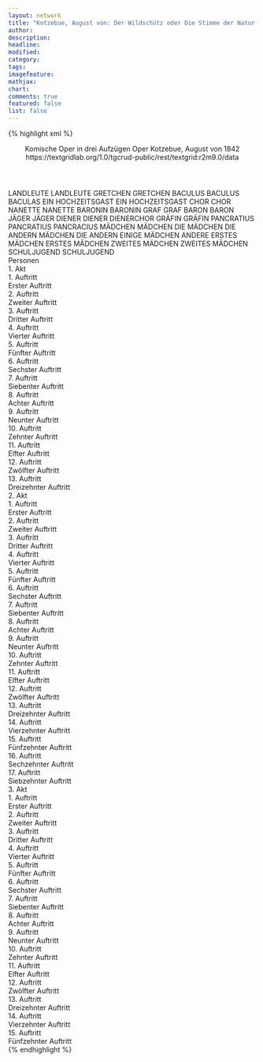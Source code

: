 ```yaml
---
layout: network
title: "Kotzebue, August von: Der Wildschütz oder Die Stimme der Natur (1842)"
author:
description:
headline:
modified:
category:
tags:
imagefeature: 
mathjax: 
chart: 
comments: true
featured: false
list: false
---
```

{% highlight xml %}
<?xml-model href="https://raw.githubusercontent.com/DLiNa/project/master/rules/lina.rnc"?><?xml-model href="https://raw.githubusercontent.com/DLiNa/project/master/rules/lina.sch"?>
<play xmlns="http://lina.digital">
  <header>
    <title>Der Wildschütz oder Die Stimme der Natur</title>
    <subtitle>Komische Oper in drei Aufzügen</subtitle>
    <genretitle>Oper</genretitle>
    <author>Kotzebue, August von</author>
    <date type="print"/>
    <date type="premiere" when="1842">1842</date>
    <date type="written"/>
    <source>https://textgridlab.org/1.0/tgcrud-public/rest/textgrid:r2m9.0/data</source>
  </header>
  <personae>
    <character>
      <name>LANDLEUTE</name>
      <alias xml:id="landleute">
        <name>LANDLEUTE</name>
      </alias>
    </character>
    <character>
      <name>GRETCHEN</name>
      <alias xml:id="gretchen">
        <name>GRETCHEN</name>
      </alias>
    </character>
    <character>
      <name>BACULUS</name>
      <alias xml:id="baculus">
        <name>BACULUS</name>
      </alias>
      <alias xml:id="baculas">
        <name>BACULAS</name>
      </alias>
    </character>
    <character>
      <name>EIN HOCHZEITSGAST</name>
      <alias xml:id="ein_hochzeitsgast">
        <name>EIN HOCHZEITSGAST</name>
      </alias>
    </character>
    <character>
      <name>CHOR</name>
      <alias xml:id="chor">
        <name>CHOR</name>
      </alias>
    </character>
    <character>
      <name>NANETTE</name>
      <alias xml:id="nanette">
        <name>NANETTE</name>
      </alias>
    </character>
    <character>
      <name>BARONIN</name>
      <alias xml:id="baronin">
        <name>BARONIN</name>
      </alias>
    </character>
    <character>
      <name>GRAF</name>
      <alias xml:id="graf">
        <name>GRAF</name>
      </alias>
    </character>
    <character>
      <name>BARON</name>
      <alias xml:id="baron">
        <name>BARON</name>
      </alias>
    </character>
    <character>
      <name>JÄGER</name>
      <alias xml:id="jäger">
        <name>JÄGER</name>
      </alias>
    </character>
    <character>
      <name>DIENER</name>
      <alias xml:id="diener">
        <name>DIENER</name>
      </alias>
      <alias xml:id="dienerchor">
        <name>DIENERCHOR</name>
      </alias>
    </character>
    <character>
      <name>GRÄFIN</name>
      <alias xml:id="gräfin">
        <name>GRÄFIN</name>
      </alias>
    </character>
    <character>
      <name>PANCRATIUS</name>
      <alias xml:id="pancratius">
        <name>PANCRATIUS</name>
      </alias>
      <alias xml:id="pancracius">
        <name>PANCRACIUS</name>
      </alias>
    </character>
    <character>
      <name>MÄDCHEN</name>
      <alias xml:id="mädchen">
        <name>MÄDCHEN</name>
      </alias>
      <alias xml:id="die_mädchen">
        <name>DIE MÄDCHEN</name>
      </alias>
      <alias xml:id="die_andern_mädchen">
        <name>DIE ANDERN MÄDCHEN</name>
      </alias>
      <alias xml:id="die_andern">
        <name>DIE ANDERN</name>
      </alias>
      <alias xml:id="einige_mädchen">
        <name>EINIGE MÄDCHEN</name>
      </alias>
      <alias xml:id="andere">
        <name>ANDERE</name>
      </alias>
    </character>
    <character>
      <name>ERSTES MÄDCHEN</name>
      <alias xml:id="erstes_mädchen">
        <name>ERSTES MÄDCHEN</name>
      </alias>
    </character>
    <character>
      <name>ZWEITES MÄDCHEN</name>
      <alias xml:id="zweites_mädchen">
        <name>ZWEITES MÄDCHEN</name>
      </alias>
    </character>
    <character>
      <name>SCHULJUGEND</name>
      <alias xml:id="schuljugend">
        <name>SCHULJUGEND</name>
      </alias>
    </character>
  </personae>
  <text>
    <div>
      <head>Personen</head>
    </div>
    <div>
      <head>1. Akt</head>
      <div>
        <head>1. Auftritt</head>
        <div>
          <head>Erster Auftritt</head>
          <sp who="#landleute #gretchen #baculus #ein_hochzeitsgast #chor">
            <amount n="1" unit="speech_acts"/>
            <amount n="4" unit="words"/>
            <amount n="1" unit="lines"/>
            <amount n="22" unit="chars"/>
          </sp>
          <sp who="#landleute">
            <amount n="4" unit="speech_acts"/>
            <amount n="131" unit="words"/>
            <amount n="24" unit="lines"/>
            <amount n="679" unit="chars"/>
          </sp>
          <sp who="#gretchen">
            <amount n="10" unit="speech_acts"/>
            <amount n="161" unit="words"/>
            <amount n="30" unit="lines"/>
            <amount n="797" unit="chars"/>
          </sp>
          <sp who="#baculus">
            <amount n="14" unit="speech_acts"/>
            <amount n="279" unit="words"/>
            <amount n="53" unit="lines"/>
            <amount n="1446" unit="chars"/>
          </sp>
          <sp who="#ein_hochzeitsgast">
            <amount n="1" unit="speech_acts"/>
            <amount n="17" unit="words"/>
            <amount n="3" unit="lines"/>
            <amount n="89" unit="chars"/>
          </sp>
          <sp who="#chor">
            <amount n="2" unit="speech_acts"/>
            <amount n="35" unit="words"/>
            <amount n="4" unit="lines"/>
            <amount n="108" unit="chars"/>
          </sp>
          <sp who="#baculus #gretchen">
            <amount n="1" unit="speech_acts"/>
            <amount n="7" unit="words"/>
            <amount n="1" unit="lines"/>
            <amount n="34" unit="chars"/>
          </sp>
          <sp who="#gretchen #baculus">
            <amount n="1" unit="speech_acts"/>
            <amount n="7" unit="words"/>
            <amount n="1" unit="lines"/>
            <amount n="33" unit="chars"/>
          </sp>
        </div>
      </div>
      <div>
        <head>2. Auftritt</head>
        <div>
          <head>Zweiter Auftritt</head>
          <sp who="#baculus">
            <amount n="5" unit="speech_acts"/>
            <amount n="74" unit="words"/>
            <amount n="13" unit="lines"/>
            <amount n="390" unit="chars"/>
          </sp>
          <sp who="#gretchen #landleute">
            <amount n="1" unit="speech_acts"/>
            <amount n="6" unit="words"/>
            <amount n="1" unit="lines"/>
            <amount n="35" unit="chars"/>
          </sp>
          <sp who="#gretchen">
            <amount n="1" unit="speech_acts"/>
            <amount n="26" unit="words"/>
            <amount n="4" unit="lines"/>
            <amount n="129" unit="chars"/>
          </sp>
          <sp who="#landleute">
            <amount n="5" unit="speech_acts"/>
            <amount n="81" unit="words"/>
            <amount n="13" unit="lines"/>
            <amount n="389" unit="chars"/>
          </sp>
        </div>
      </div>
      <div>
        <head>3. Auftritt</head>
        <div>
          <head>Dritter Auftritt</head>
          <sp who="#baculus">
            <amount n="34" unit="speech_acts"/>
            <amount n="601" unit="words"/>
            <amount n="68" unit="lines"/>
            <amount n="3190" unit="chars"/>
          </sp>
          <sp who="#gretchen">
            <amount n="33" unit="speech_acts"/>
            <amount n="433" unit="words"/>
            <amount n="61" unit="lines"/>
            <amount n="2216" unit="chars"/>
          </sp>
        </div>
      </div>
      <div>
        <head>4. Auftritt</head>
        <div>
          <head>Vierter Auftritt</head>
        </div>
      </div>
      <div>
        <head>5. Auftritt</head>
        <div>
          <head>Fünfter Auftritt</head>
          <sp who="#nanette">
            <amount n="10" unit="speech_acts"/>
            <amount n="147" unit="words"/>
            <amount n="7" unit="lines"/>
            <amount n="823" unit="chars"/>
          </sp>
          <sp who="#baronin">
            <amount n="10" unit="speech_acts"/>
            <amount n="154" unit="words"/>
            <amount n="6" unit="lines"/>
            <amount n="879" unit="chars"/>
          </sp>
        </div>
      </div>
      <div>
        <head>6. Auftritt</head>
        <div>
          <head>Sechster Auftritt</head>
          <sp who="#gretchen">
            <amount n="25" unit="speech_acts"/>
            <amount n="250" unit="words"/>
            <amount n="26" unit="lines"/>
            <amount n="1280" unit="chars"/>
          </sp>
          <sp who="#baculus">
            <amount n="31" unit="speech_acts"/>
            <amount n="347" unit="words"/>
            <amount n="37" unit="lines"/>
            <amount n="1827" unit="chars"/>
          </sp>
          <sp who="#baronin">
            <amount n="21" unit="speech_acts"/>
            <amount n="327" unit="words"/>
            <amount n="57" unit="lines"/>
            <amount n="1814" unit="chars"/>
          </sp>
          <sp who="#nanette">
            <amount n="9" unit="speech_acts"/>
            <amount n="145" unit="words"/>
            <amount n="29" unit="lines"/>
            <amount n="787" unit="chars"/>
          </sp>
          <sp who="#baronin #gretchen">
            <amount n="1" unit="speech_acts"/>
            <amount n="2" unit="words"/>
            <amount n="1" unit="lines"/>
            <amount n="9" unit="chars"/>
          </sp>
          <sp who="#baculus #gretchen">
            <amount n="3" unit="speech_acts"/>
            <amount n="128" unit="words"/>
            <amount n="24" unit="lines"/>
            <amount n="702" unit="chars"/>
          </sp>
        </div>
      </div>
      <div>
        <head>7. Auftritt</head>
        <div>
          <head>Siebenter Auftritt</head>
          <sp who="#nanette">
            <amount n="14" unit="speech_acts"/>
            <amount n="161" unit="words"/>
            <amount n="12" unit="lines"/>
            <amount n="857" unit="chars"/>
          </sp>
          <sp who="#gretchen">
            <amount n="14" unit="speech_acts"/>
            <amount n="330" unit="words"/>
            <amount n="7" unit="lines"/>
            <amount n="1765" unit="chars"/>
          </sp>
        </div>
      </div>
      <div>
        <head>8. Auftritt</head>
        <div>
          <head>Achter Auftritt</head>
          <sp who="#baculus">
            <amount n="11" unit="speech_acts"/>
            <amount n="237" unit="words"/>
            <amount n="8" unit="lines"/>
            <amount n="1284" unit="chars"/>
          </sp>
          <sp who="#gretchen">
            <amount n="9" unit="speech_acts"/>
            <amount n="64" unit="words"/>
            <amount n="9" unit="lines"/>
            <amount n="332" unit="chars"/>
          </sp>
          <sp who="#nanette">
            <amount n="1" unit="speech_acts"/>
            <amount n="7" unit="words"/>
            <amount n="1" unit="lines"/>
            <amount n="39" unit="chars"/>
          </sp>
        </div>
      </div>
      <div>
        <head>9. Auftritt</head>
        <div>
          <head>Neunter Auftritt</head>
          <sp who="#graf">
            <amount n="17" unit="speech_acts"/>
            <amount n="329" unit="words"/>
            <amount n="11" unit="lines"/>
            <amount n="1892" unit="chars"/>
          </sp>
          <sp who="#baron">
            <amount n="14" unit="speech_acts"/>
            <amount n="196" unit="words"/>
            <amount n="12" unit="lines"/>
            <amount n="1049" unit="chars"/>
          </sp>
        </div>
      </div>
      <div>
        <head>10. Auftritt</head>
        <div>
          <head>Zehnter Auftritt</head>
          <sp who="#landleute">
            <amount n="4" unit="speech_acts"/>
            <amount n="50" unit="words"/>
            <amount n="9" unit="lines"/>
            <amount n="269" unit="chars"/>
          </sp>
          <sp who="#graf">
            <amount n="5" unit="speech_acts"/>
            <amount n="47" unit="words"/>
            <amount n="9" unit="lines"/>
            <amount n="272" unit="chars"/>
          </sp>
          <sp who="#baron">
            <amount n="2" unit="speech_acts"/>
            <amount n="24" unit="words"/>
            <amount n="5" unit="lines"/>
            <amount n="130" unit="chars"/>
          </sp>
        </div>
      </div>
      <div>
        <head>11. Auftritt</head>
        <div>
          <head>Elfter Auftritt</head>
          <sp who="#gretchen">
            <amount n="3" unit="speech_acts"/>
            <amount n="58" unit="words"/>
            <amount n="12" unit="lines"/>
            <amount n="300" unit="chars"/>
          </sp>
          <sp who="#baculus">
            <amount n="2" unit="speech_acts"/>
            <amount n="39" unit="words"/>
            <amount n="9" unit="lines"/>
            <amount n="199" unit="chars"/>
          </sp>
          <sp who="#landleute">
            <amount n="2" unit="speech_acts"/>
            <amount n="62" unit="words"/>
            <amount n="13" unit="lines"/>
            <amount n="332" unit="chars"/>
          </sp>
          <sp who="#graf">
            <amount n="3" unit="speech_acts"/>
            <amount n="48" unit="words"/>
            <amount n="11" unit="lines"/>
            <amount n="283" unit="chars"/>
          </sp>
          <sp who="#baron">
            <amount n="3" unit="speech_acts"/>
            <amount n="54" unit="words"/>
            <amount n="11" unit="lines"/>
            <amount n="298" unit="chars"/>
          </sp>
        </div>
      </div>
      <div>
        <head>12. Auftritt</head>
        <div>
          <head>Zwölfter Auftritt</head>
          <sp who="#baronin">
            <amount n="2" unit="speech_acts"/>
            <amount n="133" unit="words"/>
            <amount n="25" unit="lines"/>
            <amount n="690" unit="chars"/>
          </sp>
          <sp who="#landleute">
            <amount n="2" unit="speech_acts"/>
            <amount n="15" unit="words"/>
            <amount n="3" unit="lines"/>
            <amount n="70" unit="chars"/>
          </sp>
          <sp who="#baron">
            <amount n="4" unit="speech_acts"/>
            <amount n="36" unit="words"/>
            <amount n="9" unit="lines"/>
            <amount n="183" unit="chars"/>
          </sp>
          <sp who="#graf">
            <amount n="4" unit="speech_acts"/>
            <amount n="14" unit="words"/>
            <amount n="4" unit="lines"/>
            <amount n="72" unit="chars"/>
          </sp>
          <sp who="#gretchen">
            <amount n="1" unit="speech_acts"/>
            <amount n="5" unit="words"/>
            <amount n="1" unit="lines"/>
            <amount n="30" unit="chars"/>
          </sp>
          <sp who="#baculus">
            <amount n="1" unit="speech_acts"/>
            <amount n="6" unit="words"/>
            <amount n="1" unit="lines"/>
            <amount n="29" unit="chars"/>
          </sp>
        </div>
      </div>
      <div>
        <head>13. Auftritt</head>
        <div>
          <head>Dreizehnter Auftritt</head>
          <sp who="#jäger">
            <amount n="1" unit="speech_acts"/>
            <amount n="18" unit="words"/>
            <amount n="4" unit="lines"/>
            <amount n="95" unit="chars"/>
          </sp>
          <sp who="#graf">
            <amount n="10" unit="speech_acts"/>
            <amount n="200" unit="words"/>
            <amount n="35" unit="lines"/>
            <amount n="1103" unit="chars"/>
          </sp>
          <sp who="#baron">
            <amount n="3" unit="speech_acts"/>
            <amount n="62" unit="words"/>
            <amount n="10" unit="lines"/>
            <amount n="305" unit="chars"/>
          </sp>
          <sp who="#landleute #jäger">
            <amount n="3" unit="speech_acts"/>
            <amount n="91" unit="words"/>
            <amount n="14" unit="lines"/>
            <amount n="476" unit="chars"/>
          </sp>
          <sp who="#baronin">
            <amount n="4" unit="speech_acts"/>
            <amount n="51" unit="words"/>
            <amount n="9" unit="lines"/>
            <amount n="268" unit="chars"/>
          </sp>
          <sp who="#gretchen">
            <amount n="2" unit="speech_acts"/>
            <amount n="51" unit="words"/>
            <amount n="8" unit="lines"/>
            <amount n="249" unit="chars"/>
          </sp>
          <sp who="#baculus">
            <amount n="6" unit="speech_acts"/>
            <amount n="82" unit="words"/>
            <amount n="13" unit="lines"/>
            <amount n="399" unit="chars"/>
          </sp>
          <sp who="#landleute">
            <amount n="1" unit="speech_acts"/>
            <amount n="8" unit="words"/>
            <amount n="1" unit="lines"/>
            <amount n="33" unit="chars"/>
          </sp>
        </div>
      </div>
    </div>
    <div>
      <head>2. Akt</head>
      <div>
        <head>1. Auftritt</head>
        <div>
          <head>Erster Auftritt</head>
          <sp who="#pancratius #dienerchor">
            <amount n="1" unit="speech_acts"/>
            <amount n="22" unit="words"/>
            <amount n="4" unit="lines"/>
            <amount n="117" unit="chars"/>
          </sp>
          <sp who="#diener">
            <amount n="1" unit="speech_acts"/>
            <amount n="22" unit="words"/>
            <amount n="5" unit="lines"/>
            <amount n="131" unit="chars"/>
          </sp>
          <sp who="#baculus">
            <amount n="1" unit="speech_acts"/>
            <amount n="6" unit="words"/>
            <amount n="1" unit="lines"/>
            <amount n="29" unit="chars"/>
          </sp>
          <sp who="#pancratius #dienerchor #baculus #gräfin #chor #jäger">
            <amount n="1" unit="speech_acts"/>
            <amount n="4" unit="words"/>
            <amount n="1" unit="lines"/>
            <amount n="33" unit="chars"/>
          </sp>
          <sp who="#gräfin">
            <amount n="1" unit="speech_acts"/>
            <amount n="12" unit="words"/>
            <amount n="1" unit="lines"/>
            <amount n="51" unit="chars"/>
          </sp>
          <sp who="#pancratius">
            <amount n="1" unit="speech_acts"/>
            <amount n="25" unit="words"/>
            <amount n="4" unit="lines"/>
            <amount n="119" unit="chars"/>
          </sp>
          <sp who="#chor">
            <amount n="1" unit="speech_acts"/>
            <amount n="7" unit="words"/>
            <amount n="1" unit="lines"/>
            <amount n="40" unit="chars"/>
          </sp>
        </div>
      </div>
      <div>
        <head>2. Auftritt</head>
        <div>
          <head>Zweiter Auftritt</head>
          <sp who="#baculus">
            <amount n="15" unit="speech_acts"/>
            <amount n="236" unit="words"/>
            <amount n="9" unit="lines"/>
            <amount n="1264" unit="chars"/>
          </sp>
          <sp who="#pancratius">
            <amount n="14" unit="speech_acts"/>
            <amount n="308" unit="words"/>
            <amount n="10" unit="lines"/>
            <amount n="1548" unit="chars"/>
          </sp>
        </div>
      </div>
      <div>
        <head>3. Auftritt</head>
        <div>
          <head>Dritter Auftritt</head>
          <sp who="#gräfin">
            <amount n="13" unit="speech_acts"/>
            <amount n="263" unit="words"/>
            <amount n="9" unit="lines"/>
            <amount n="1475" unit="chars"/>
          </sp>
          <sp who="#baron">
            <amount n="17" unit="speech_acts"/>
            <amount n="439" unit="words"/>
            <amount n="42" unit="lines"/>
            <amount n="2354" unit="chars"/>
          </sp>
          <sp who="#baronin">
            <amount n="4" unit="speech_acts"/>
            <amount n="33" unit="words"/>
            <amount n="5" unit="lines"/>
            <amount n="149" unit="chars"/>
          </sp>
        </div>
      </div>
      <div>
        <head>4. Auftritt</head>
        <div>
          <head>Vierter Auftritt</head>
          <sp who="#gräfin">
            <amount n="1" unit="speech_acts"/>
            <amount n="126" unit="words"/>
            <amount n="674" unit="chars"/>
          </sp>
        </div>
      </div>
      <div>
        <head>5. Auftritt</head>
        <div>
          <head>Fünfter Auftritt</head>
          <sp who="#pancratius">
            <amount n="11" unit="speech_acts"/>
            <amount n="152" unit="words"/>
            <amount n="9" unit="lines"/>
            <amount n="851" unit="chars"/>
          </sp>
          <sp who="#gräfin">
            <amount n="10" unit="speech_acts"/>
            <amount n="110" unit="words"/>
            <amount n="9" unit="lines"/>
            <amount n="564" unit="chars"/>
          </sp>
        </div>
      </div>
      <div>
        <head>6. Auftritt</head>
        <div>
          <head>Sechster Auftritt</head>
          <sp who="#gräfin">
            <amount n="20" unit="speech_acts"/>
            <amount n="263" unit="words"/>
            <amount n="16" unit="lines"/>
            <amount n="1501" unit="chars"/>
          </sp>
          <sp who="#baculus">
            <amount n="21" unit="speech_acts"/>
            <amount n="278" unit="words"/>
            <amount n="19" unit="lines"/>
            <amount n="1564" unit="chars"/>
          </sp>
        </div>
      </div>
      <div>
        <head>7. Auftritt</head>
        <div>
          <head>Siebenter Auftritt</head>
          <sp who="#graf">
            <amount n="8" unit="speech_acts"/>
            <amount n="84" unit="words"/>
            <amount n="17" unit="lines"/>
            <amount n="443" unit="chars"/>
          </sp>
          <sp who="#baculus">
            <amount n="8" unit="speech_acts"/>
            <amount n="94" unit="words"/>
            <amount n="18" unit="lines"/>
            <amount n="504" unit="chars"/>
          </sp>
          <sp who="#gräfin">
            <amount n="6" unit="speech_acts"/>
            <amount n="47" unit="words"/>
            <amount n="11" unit="lines"/>
            <amount n="266" unit="chars"/>
          </sp>
        </div>
      </div>
      <div>
        <head>8. Auftritt</head>
        <div>
          <head>Achter Auftritt</head>
          <sp who="#baron">
            <amount n="3" unit="speech_acts"/>
            <amount n="70" unit="words"/>
            <amount n="13" unit="lines"/>
            <amount n="371" unit="chars"/>
          </sp>
          <sp who="#graf">
            <amount n="2" unit="speech_acts"/>
            <amount n="45" unit="words"/>
            <amount n="8" unit="lines"/>
            <amount n="242" unit="chars"/>
          </sp>
          <sp who="#gräfin">
            <amount n="1" unit="speech_acts"/>
            <amount n="29" unit="words"/>
            <amount n="5" unit="lines"/>
            <amount n="162" unit="chars"/>
          </sp>
          <sp who="#baculus">
            <amount n="1" unit="speech_acts"/>
            <amount n="34" unit="words"/>
            <amount n="5" unit="lines"/>
            <amount n="177" unit="chars"/>
          </sp>
        </div>
      </div>
      <div>
        <head>9. Auftritt</head>
        <div>
          <head>Neunter Auftritt</head>
          <sp who="#graf">
            <amount n="8" unit="speech_acts"/>
            <amount n="39" unit="words"/>
            <amount n="8" unit="lines"/>
            <amount n="168" unit="chars"/>
          </sp>
          <sp who="#baron">
            <amount n="4" unit="speech_acts"/>
            <amount n="12" unit="words"/>
            <amount n="4" unit="lines"/>
            <amount n="70" unit="chars"/>
          </sp>
          <sp who="#gräfin">
            <amount n="13" unit="speech_acts"/>
            <amount n="169" unit="words"/>
            <amount n="35" unit="lines"/>
            <amount n="875" unit="chars"/>
          </sp>
          <sp who="#baronin">
            <amount n="13" unit="speech_acts"/>
            <amount n="146" unit="words"/>
            <amount n="31" unit="lines"/>
            <amount n="726" unit="chars"/>
          </sp>
          <sp who="#baculus">
            <amount n="9" unit="speech_acts"/>
            <amount n="152" unit="words"/>
            <amount n="33" unit="lines"/>
            <amount n="795" unit="chars"/>
          </sp>
        </div>
      </div>
      <div>
        <head>10. Auftritt</head>
        <div>
          <head>Zehnter Auftritt</head>
          <sp who="#baculus">
            <amount n="2" unit="speech_acts"/>
            <amount n="24" unit="words"/>
            <amount n="2" unit="lines"/>
            <amount n="133" unit="chars"/>
          </sp>
          <sp who="#baronin">
            <amount n="4" unit="speech_acts"/>
            <amount n="24" unit="words"/>
            <amount n="4" unit="lines"/>
            <amount n="135" unit="chars"/>
          </sp>
          <sp who="#baron">
            <amount n="3" unit="speech_acts"/>
            <amount n="57" unit="words"/>
            <amount n="2" unit="lines"/>
            <amount n="297" unit="chars"/>
          </sp>
        </div>
      </div>
      <div>
        <head>11. Auftritt</head>
        <div>
          <head>Elfter Auftritt</head>
          <sp who="#pancratius">
            <amount n="6" unit="speech_acts"/>
            <amount n="33" unit="words"/>
            <amount n="6" unit="lines"/>
            <amount n="182" unit="chars"/>
          </sp>
          <sp who="#baron">
            <amount n="3" unit="speech_acts"/>
            <amount n="25" unit="words"/>
            <amount n="3" unit="lines"/>
            <amount n="132" unit="chars"/>
          </sp>
          <sp who="#baculus">
            <amount n="9" unit="speech_acts"/>
            <amount n="89" unit="words"/>
            <amount n="8" unit="lines"/>
            <amount n="481" unit="chars"/>
          </sp>
          <sp who="#pancracius">
            <amount n="1" unit="speech_acts"/>
            <amount n="20" unit="words"/>
            <amount n="107" unit="chars"/>
          </sp>
          <sp who="#baronin">
            <amount n="3" unit="speech_acts"/>
            <amount n="20" unit="words"/>
            <amount n="3" unit="lines"/>
            <amount n="106" unit="chars"/>
          </sp>
        </div>
      </div>
      <div>
        <head>12. Auftritt</head>
        <div>
          <head>Zwölfter Auftritt</head>
          <sp who="#baron">
            <amount n="21" unit="speech_acts"/>
            <amount n="340" unit="words"/>
            <amount n="41" unit="lines"/>
            <amount n="1874" unit="chars"/>
          </sp>
          <sp who="#baronin">
            <amount n="21" unit="speech_acts"/>
            <amount n="146" unit="words"/>
            <amount n="30" unit="lines"/>
            <amount n="713" unit="chars"/>
          </sp>
          <sp who="#baron #baronin">
            <amount n="2" unit="speech_acts"/>
            <amount n="67" unit="words"/>
            <amount n="10" unit="lines"/>
            <amount n="387" unit="chars"/>
          </sp>
        </div>
      </div>
      <div>
        <head>13. Auftritt</head>
        <div>
          <head>Dreizehnter Auftritt</head>
          <sp who="#baculus">
            <amount n="1" unit="speech_acts"/>
            <amount n="17" unit="words"/>
            <amount n="1" unit="lines"/>
            <amount n="96" unit="chars"/>
          </sp>
          <sp who="#baron">
            <amount n="1" unit="speech_acts"/>
            <amount n="13" unit="words"/>
            <amount n="1" unit="lines"/>
            <amount n="70" unit="chars"/>
          </sp>
        </div>
      </div>
      <div>
        <head>14. Auftritt</head>
        <div>
          <head>Vierzehnter Auftritt</head>
          <sp who="#graf">
            <amount n="53" unit="speech_acts"/>
            <amount n="455" unit="words"/>
            <amount n="60" unit="lines"/>
            <amount n="2397" unit="chars"/>
          </sp>
          <sp who="#baculus">
            <amount n="24" unit="speech_acts"/>
            <amount n="254" unit="words"/>
            <amount n="37" unit="lines"/>
            <amount n="1376" unit="chars"/>
          </sp>
          <sp who="#baron">
            <amount n="35" unit="speech_acts"/>
            <amount n="247" unit="words"/>
            <amount n="42" unit="lines"/>
            <amount n="1249" unit="chars"/>
          </sp>
          <sp who="#baronin">
            <amount n="22" unit="speech_acts"/>
            <amount n="298" unit="words"/>
            <amount n="52" unit="lines"/>
            <amount n="1584" unit="chars"/>
          </sp>
          <sp who="#baron #graf">
            <amount n="1" unit="speech_acts"/>
            <amount n="1" unit="words"/>
            <amount n="1" unit="lines"/>
            <amount n="4" unit="chars"/>
          </sp>
          <sp who="#baron #graf #baculus #baronin">
            <amount n="1" unit="speech_acts"/>
            <amount n="12" unit="words"/>
            <amount n="2" unit="lines"/>
            <amount n="61" unit="chars"/>
          </sp>
        </div>
      </div>
      <div>
        <head>15. Auftritt</head>
        <div>
          <head>Fünfzehnter Auftritt</head>
          <sp who="#pancratius">
            <amount n="1" unit="speech_acts"/>
            <amount n="8" unit="words"/>
            <amount n="1" unit="lines"/>
            <amount n="38" unit="chars"/>
          </sp>
          <sp who="#gräfin">
            <amount n="4" unit="speech_acts"/>
            <amount n="49" unit="words"/>
            <amount n="12" unit="lines"/>
            <amount n="272" unit="chars"/>
          </sp>
          <sp who="#baron">
            <amount n="1" unit="speech_acts"/>
            <amount n="2" unit="words"/>
            <amount n="1" unit="lines"/>
            <amount n="13" unit="chars"/>
          </sp>
          <sp who="#graf">
            <amount n="3" unit="speech_acts"/>
            <amount n="10" unit="words"/>
            <amount n="3" unit="lines"/>
            <amount n="56" unit="chars"/>
          </sp>
          <sp who="#baronin">
            <amount n="1" unit="speech_acts"/>
            <amount n="2" unit="words"/>
            <amount n="1" unit="lines"/>
            <amount n="13" unit="chars"/>
          </sp>
          <sp who="#baculus">
            <amount n="3" unit="speech_acts"/>
            <amount n="105" unit="words"/>
            <amount n="19" unit="lines"/>
            <amount n="527" unit="chars"/>
          </sp>
          <sp who="#graf #baron">
            <amount n="1" unit="speech_acts"/>
            <amount n="41" unit="words"/>
            <amount n="8" unit="lines"/>
            <amount n="201" unit="chars"/>
          </sp>
        </div>
      </div>
      <div>
        <head>16. Auftritt</head>
        <div>
          <head>Sechzehnter Auftritt</head>
          <sp who="#baron">
            <amount n="11" unit="speech_acts"/>
            <amount n="159" unit="words"/>
            <amount n="7" unit="lines"/>
            <amount n="879" unit="chars"/>
          </sp>
          <sp who="#baculus">
            <amount n="10" unit="speech_acts"/>
            <amount n="139" unit="words"/>
            <amount n="7" unit="lines"/>
            <amount n="787" unit="chars"/>
          </sp>
        </div>
      </div>
      <div>
        <head>17. Auftritt</head>
        <div>
          <head>Siebzehnter Auftritt</head>
          <sp who="#baculus">
            <amount n="1" unit="speech_acts"/>
            <amount n="272" unit="words"/>
            <amount n="43" unit="lines"/>
            <amount n="1477" unit="chars"/>
          </sp>
        </div>
      </div>
    </div>
    <div>
      <head>3. Akt</head>
      <div>
        <head>1. Auftritt</head>
        <div>
          <head>Erster Auftritt</head>
        </div>
      </div>
      <div>
        <head>2. Auftritt</head>
        <div>
          <head>Zweiter Auftritt</head>
          <sp who="#baron">
            <amount n="18" unit="speech_acts"/>
            <amount n="161" unit="words"/>
            <amount n="16" unit="lines"/>
            <amount n="841" unit="chars"/>
          </sp>
          <sp who="#graf">
            <amount n="18" unit="speech_acts"/>
            <amount n="158" unit="words"/>
            <amount n="15" unit="lines"/>
            <amount n="842" unit="chars"/>
          </sp>
        </div>
      </div>
      <div>
        <head>3. Auftritt</head>
        <div>
          <head>Dritter Auftritt</head>
          <sp who="#mädchen">
            <amount n="7" unit="speech_acts"/>
            <amount n="134" unit="words"/>
            <amount n="18" unit="lines"/>
            <amount n="652" unit="chars"/>
          </sp>
          <sp who="#graf">
            <amount n="11" unit="speech_acts"/>
            <amount n="146" unit="words"/>
            <amount n="25" unit="lines"/>
            <amount n="767" unit="chars"/>
          </sp>
          <sp who="#baron">
            <amount n="4" unit="speech_acts"/>
            <amount n="71" unit="words"/>
            <amount n="11" unit="lines"/>
            <amount n="390" unit="chars"/>
          </sp>
          <sp who="#erstes_mädchen">
            <amount n="1" unit="speech_acts"/>
            <amount n="3" unit="words"/>
            <amount n="1" unit="lines"/>
            <amount n="14" unit="chars"/>
          </sp>
          <sp who="#zweites_mädchen">
            <amount n="1" unit="speech_acts"/>
            <amount n="3" unit="words"/>
            <amount n="1" unit="lines"/>
            <amount n="17" unit="chars"/>
          </sp>
          <sp who="#die_mädchen #erstes_mädchen #zweites_mädchen">
            <amount n="2" unit="speech_acts"/>
            <amount n="8" unit="words"/>
            <amount n="2" unit="lines"/>
            <amount n="39" unit="chars"/>
          </sp>
          <sp who="#die_andern">
            <amount n="1" unit="speech_acts"/>
            <amount n="34" unit="words"/>
            <amount n="4" unit="lines"/>
            <amount n="167" unit="chars"/>
          </sp>
          <sp who="#die_andern_mädchen">
            <amount n="1" unit="speech_acts"/>
            <amount n="18" unit="words"/>
            <amount n="2" unit="lines"/>
            <amount n="96" unit="chars"/>
          </sp>
          <sp who="#einige_mädchen">
            <amount n="1" unit="speech_acts"/>
            <amount n="7" unit="words"/>
            <amount n="1" unit="lines"/>
            <amount n="35" unit="chars"/>
          </sp>
          <sp who="#andere">
            <amount n="1" unit="speech_acts"/>
            <amount n="5" unit="words"/>
            <amount n="1" unit="lines"/>
            <amount n="24" unit="chars"/>
          </sp>
          <sp who="#die_mädchen #erstes_mädchen #zweites_mädchen">
            <amount n="1" unit="speech_acts"/>
            <amount n="9" unit="words"/>
            <amount n="1" unit="lines"/>
            <amount n="50" unit="chars"/>
          </sp>
        </div>
      </div>
      <div>
        <head>4. Auftritt</head>
        <div>
          <head>Vierter Auftritt</head>
          <sp who="#gräfin">
            <amount n="4" unit="speech_acts"/>
            <amount n="107" unit="words"/>
            <amount n="2" unit="lines"/>
            <amount n="575" unit="chars"/>
          </sp>
          <sp who="#graf">
            <amount n="3" unit="speech_acts"/>
            <amount n="25" unit="words"/>
            <amount n="3" unit="lines"/>
            <amount n="144" unit="chars"/>
          </sp>
          <sp who="#baron">
            <amount n="2" unit="speech_acts"/>
            <amount n="10" unit="words"/>
            <amount n="2" unit="lines"/>
            <amount n="55" unit="chars"/>
          </sp>
        </div>
      </div>
      <div>
        <head>5. Auftritt</head>
        <div>
          <head>Fünfter Auftritt</head>
          <sp who="#pancratius">
            <amount n="2" unit="speech_acts"/>
            <amount n="54" unit="words"/>
            <amount n="306" unit="chars"/>
          </sp>
          <sp who="#baron">
            <amount n="3" unit="speech_acts"/>
            <amount n="17" unit="words"/>
            <amount n="3" unit="lines"/>
            <amount n="95" unit="chars"/>
          </sp>
          <sp who="#graf">
            <amount n="2" unit="speech_acts"/>
            <amount n="14" unit="words"/>
            <amount n="2" unit="lines"/>
            <amount n="75" unit="chars"/>
          </sp>
        </div>
      </div>
      <div>
        <head>6. Auftritt</head>
        <div>
          <head>Sechster Auftritt</head>
          <sp who="#gretchen">
            <amount n="14" unit="speech_acts"/>
            <amount n="189" unit="words"/>
            <amount n="12" unit="lines"/>
            <amount n="982" unit="chars"/>
          </sp>
          <sp who="#baculus">
            <amount n="13" unit="speech_acts"/>
            <amount n="305" unit="words"/>
            <amount n="6" unit="lines"/>
            <amount n="1710" unit="chars"/>
          </sp>
          <sp who="#baculas">
            <amount n="1" unit="speech_acts"/>
            <amount n="16" unit="words"/>
            <amount n="1" unit="lines"/>
            <amount n="85" unit="chars"/>
          </sp>
        </div>
      </div>
      <div>
        <head>7. Auftritt</head>
        <div>
          <head>Siebenter Auftritt</head>
          <sp who="#baculus">
            <amount n="1" unit="speech_acts"/>
            <amount n="109" unit="words"/>
            <amount n="625" unit="chars"/>
          </sp>
        </div>
      </div>
      <div>
        <head>8. Auftritt</head>
        <div>
          <head>Achter Auftritt</head>
          <sp who="#baron">
            <amount n="10" unit="speech_acts"/>
            <amount n="61" unit="words"/>
            <amount n="10" unit="lines"/>
            <amount n="313" unit="chars"/>
          </sp>
          <sp who="#baculus">
            <amount n="10" unit="speech_acts"/>
            <amount n="126" unit="words"/>
            <amount n="8" unit="lines"/>
            <amount n="631" unit="chars"/>
          </sp>
        </div>
      </div>
      <div>
        <head>9. Auftritt</head>
        <div>
          <head>Neunter Auftritt</head>
          <sp who="#baron">
            <amount n="23" unit="speech_acts"/>
            <amount n="220" unit="words"/>
            <amount n="40" unit="lines"/>
            <amount n="1167" unit="chars"/>
          </sp>
          <sp who="#gretchen">
            <amount n="8" unit="speech_acts"/>
            <amount n="80" unit="words"/>
            <amount n="14" unit="lines"/>
            <amount n="404" unit="chars"/>
          </sp>
          <sp who="#baculus">
            <amount n="23" unit="speech_acts"/>
            <amount n="225" unit="words"/>
            <amount n="39" unit="lines"/>
            <amount n="1232" unit="chars"/>
          </sp>
        </div>
      </div>
      <div>
        <head>10. Auftritt</head>
        <div>
          <head>Zehnter Auftritt</head>
          <sp who="#baron">
            <amount n="14" unit="speech_acts"/>
            <amount n="339" unit="words"/>
            <amount n="7" unit="lines"/>
            <amount n="1795" unit="chars"/>
          </sp>
          <sp who="#baronin">
            <amount n="13" unit="speech_acts"/>
            <amount n="164" unit="words"/>
            <amount n="11" unit="lines"/>
            <amount n="947" unit="chars"/>
          </sp>
        </div>
      </div>
      <div>
        <head>11. Auftritt</head>
        <div>
          <head>Elfter Auftritt</head>
          <sp who="#gräfin">
            <amount n="2" unit="speech_acts"/>
            <amount n="82" unit="words"/>
            <amount n="1" unit="lines"/>
            <amount n="457" unit="chars"/>
          </sp>
          <sp who="#baron">
            <amount n="1" unit="speech_acts"/>
            <amount n="8" unit="words"/>
            <amount n="1" unit="lines"/>
            <amount n="42" unit="chars"/>
          </sp>
        </div>
      </div>
      <div>
        <head>12. Auftritt</head>
        <div>
          <head>Zwölfter Auftritt</head>
          <sp who="#baronin">
            <amount n="1" unit="speech_acts"/>
            <amount n="34" unit="words"/>
            <amount n="202" unit="chars"/>
          </sp>
        </div>
      </div>
      <div>
        <head>13. Auftritt</head>
        <div>
          <head>Dreizehnter Auftritt</head>
          <sp who="#graf">
            <amount n="5" unit="speech_acts"/>
            <amount n="92" unit="words"/>
            <amount n="3" unit="lines"/>
            <amount n="486" unit="chars"/>
          </sp>
          <sp who="#baronin">
            <amount n="5" unit="speech_acts"/>
            <amount n="58" unit="words"/>
            <amount n="4" unit="lines"/>
            <amount n="318" unit="chars"/>
          </sp>
        </div>
      </div>
      <div>
        <head>14. Auftritt</head>
        <div>
          <head>Vierzehnter Auftritt</head>
          <sp who="#gräfin">
            <amount n="10" unit="speech_acts"/>
            <amount n="77" unit="words"/>
            <amount n="16" unit="lines"/>
            <amount n="399" unit="chars"/>
          </sp>
          <sp who="#graf">
            <amount n="8" unit="speech_acts"/>
            <amount n="99" unit="words"/>
            <amount n="24" unit="lines"/>
            <amount n="571" unit="chars"/>
          </sp>
          <sp who="#baron #baronin">
            <amount n="1" unit="speech_acts"/>
            <amount n="11" unit="words"/>
            <amount n="2" unit="lines"/>
            <amount n="56" unit="chars"/>
          </sp>
          <sp who="#baronin">
            <amount n="4" unit="speech_acts"/>
            <amount n="25" unit="words"/>
            <amount n="6" unit="lines"/>
            <amount n="139" unit="chars"/>
          </sp>
          <sp who="#baron">
            <amount n="5" unit="speech_acts"/>
            <amount n="35" unit="words"/>
            <amount n="9" unit="lines"/>
            <amount n="185" unit="chars"/>
          </sp>
          <sp who="#graf #gräfin">
            <amount n="3" unit="speech_acts"/>
            <amount n="20" unit="words"/>
            <amount n="4" unit="lines"/>
            <amount n="107" unit="chars"/>
          </sp>
          <sp who="#graf #baron">
            <amount n="1" unit="speech_acts"/>
            <amount n="9" unit="words"/>
            <amount n="2" unit="lines"/>
            <amount n="52" unit="chars"/>
          </sp>
          <sp who="#graf #gräfin #baron #baronin">
            <amount n="1" unit="speech_acts"/>
            <amount n="34" unit="words"/>
            <amount n="8" unit="lines"/>
            <amount n="196" unit="chars"/>
          </sp>
        </div>
      </div>
      <div>
        <head>15. Auftritt</head>
        <div>
          <head>Fünfzehnter Auftritt</head>
          <sp who="#landleute">
            <amount n="5" unit="speech_acts"/>
            <amount n="103" unit="words"/>
            <amount n="20" unit="lines"/>
            <amount n="526" unit="chars"/>
          </sp>
          <sp who="#graf">
            <amount n="5" unit="speech_acts"/>
            <amount n="95" unit="words"/>
            <amount n="15" unit="lines"/>
            <amount n="520" unit="chars"/>
          </sp>
          <sp who="#schuljugend">
            <amount n="3" unit="speech_acts"/>
            <amount n="56" unit="words"/>
            <amount n="8" unit="lines"/>
            <amount n="277" unit="chars"/>
          </sp>
          <sp who="#gräfin">
            <amount n="1" unit="speech_acts"/>
            <amount n="5" unit="words"/>
            <amount n="1" unit="lines"/>
            <amount n="28" unit="chars"/>
          </sp>
          <sp who="#baculus">
            <amount n="6" unit="speech_acts"/>
            <amount n="93" unit="words"/>
            <amount n="18" unit="lines"/>
            <amount n="503" unit="chars"/>
          </sp>
          <sp who="#baronin">
            <amount n="1" unit="speech_acts"/>
            <amount n="10" unit="words"/>
            <amount n="2" unit="lines"/>
            <amount n="49" unit="chars"/>
          </sp>
          <sp who="#gretchen">
            <amount n="2" unit="speech_acts"/>
            <amount n="13" unit="words"/>
            <amount n="3" unit="lines"/>
            <amount n="63" unit="chars"/>
          </sp>
          <sp who="#baron">
            <amount n="2" unit="speech_acts"/>
            <amount n="9" unit="words"/>
            <amount n="2" unit="lines"/>
            <amount n="46" unit="chars"/>
          </sp>
          <sp who="#landleute #schuljugend #gräfin #baculus #baronin #gretchen #baron">
            <amount n="1" unit="speech_acts"/>
            <amount n="3" unit="words"/>
            <amount n="1" unit="lines"/>
            <amount n="17" unit="chars"/>
          </sp>
          <sp who="#pancratius">
            <amount n="1" unit="speech_acts"/>
            <amount n="3" unit="words"/>
            <amount n="1" unit="lines"/>
            <amount n="13" unit="chars"/>
          </sp>
          <sp who="#landleute #graf #pancratius #gräfin #baculus #baronin #gretchen #baron #pancratius">
            <amount n="1" unit="speech_acts"/>
            <amount n="59" unit="words"/>
            <amount n="12" unit="lines"/>
            <amount n="338" unit="chars"/>
          </sp>
        </div>
      </div>
    </div>
  </text>
</play>
{% endhighlight %}